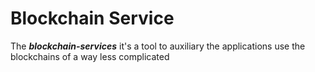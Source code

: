 # Blockchain Service

The ***blockchain-services*** it's a tool to auxiliary the applications use the blockchains of a way less complicated

